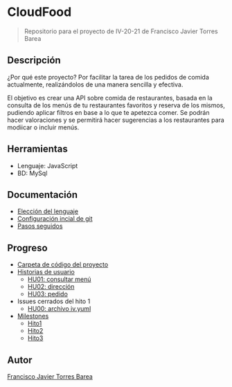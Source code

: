 # CloudFood
> Repositorio para el proyecto de IV-20-21 de Francisco Javier Torres Barea

## Descripción

¿Por qué este proyecto? Por facilitar la tarea de los pedidos de comida actualmente, realizándolos de una manera sencilla y efectiva.

El objetivo es crear una API sobre comida de restaurantes, basada en la consulta de los menús de tu restaurantes favoritos y reserva de los mismos, pudiendo aplicar filtros en base a lo que te apetezca comer. Se podrán hacer valoraciones y se permitirá hacer sugerencias a los restaurantes para modiicar o incluir menús.

## Herramientas
- Lenguaje: JavaScript
- BD: MySql


## Documentación
- [Elección del lenguaje](./docs/herramientas.md)
- [Configuración incial de git](./docs/configuracion_inicial.md)
- [Pasos seguidos](./docs/pasos.md)


## Progreso
- [Carpeta de código del proyecto](./CloudFoodProject/src)
- [Historias de usuario](https://github.com/FranToBa/CloudFood/issues)
	- [HU01: consultar menú](https://github.com/FranToBa/CloudFood/issues/2)
	- [HU02: dirección](https://github.com/FranToBa/CloudFood/issues/3)
	- [HU03: pedido](https://github.com/FranToBa/CloudFood/issues/4)
- Issues cerrados del hito 1
	- [HU00: archivo iv.yuml](https://github.com/FranToBa/CloudFood/issues/1)
- [Milestones](https://github.com/FranToBa/CloudFood/milestones)
	- [Hito1](https://github.com/FranToBa/CloudFood/milestone/1)
	- [Hito2](https://github.com/FranToBa/CloudFood/milestone/2)
	- [Hito3](https://github.com/FranToBa/CloudFood/milestone/3)



## Autor
[Francisco Javier Torres Barea](https://github.com/FranToBa)


